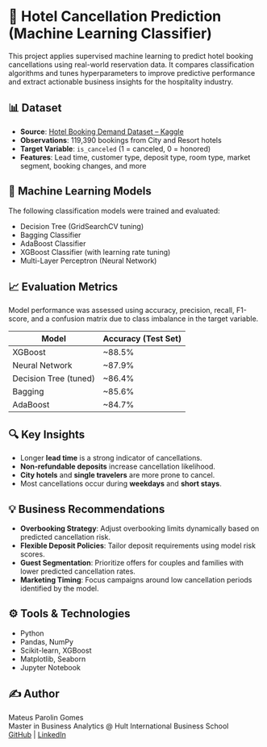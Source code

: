 # 🤖 Hotel Cancellation Prediction (Machine Learning Classifier)

This project applies supervised machine learning to predict hotel booking cancellations using real-world reservation data. It compares classification algorithms and tunes hyperparameters to improve predictive performance and extract actionable business insights for the hospitality industry.

## 📊 Dataset

- **Source**: [Hotel Booking Demand Dataset – Kaggle](https://www.kaggle.com/datasets/jessemostipak/hotel-booking-demand)
- **Observations**: 119,390 bookings from City and Resort hotels
- **Target Variable**: `is_canceled` (1 = canceled, 0 = honored)
- **Features**: Lead time, customer type, deposit type, room type, market segment, booking changes, and more

## 🧠 Machine Learning Models

The following classification models were trained and evaluated:

- Decision Tree (GridSearchCV tuning)
- Bagging Classifier
- AdaBoost Classifier
- XGBoost Classifier (with learning rate tuning)
- Multi-Layer Perceptron (Neural Network)

## 📈 Evaluation Metrics

Model performance was assessed using accuracy, precision, recall, F1-score, and a confusion matrix due to class imbalance in the target variable.

| Model              | Accuracy (Test Set) |
|-------------------|---------------------|
| XGBoost           | ~88.5%              |
| Neural Network    | ~87.9%              |
| Decision Tree (tuned) | ~86.4%         |
| Bagging           | ~85.6%              |
| AdaBoost          | ~84.7%              |

## 🔍 Key Insights

- Longer **lead time** is a strong indicator of cancellations.
- **Non-refundable deposits** increase cancellation likelihood.
- **City hotels** and **single travelers** are more prone to cancel.
- Most cancellations occur during **weekdays** and **short stays**.

## 💡 Business Recommendations

- **Overbooking Strategy**: Adjust overbooking limits dynamically based on predicted cancellation risk.
- **Flexible Deposit Policies**: Tailor deposit requirements using model risk scores.
- **Guest Segmentation**: Prioritize offers for couples and families with lower predicted cancellation rates.
- **Marketing Timing**: Focus campaigns around low cancellation periods identified by the model.

## ⚙️ Tools & Technologies

- Python
- Pandas, NumPy
- Scikit-learn, XGBoost
- Matplotlib, Seaborn
- Jupyter Notebook

## ✍️ Author

Mateus Parolin Gomes  
Master in Business Analytics @ Hult International Business School  
[GitHub](https://github.com/mateusparolingomes) | [LinkedIn](https://www.linkedin.com/in/mateusparolingomes/)
